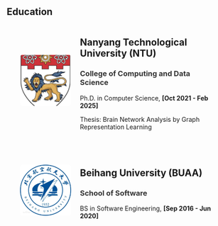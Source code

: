<h1 id="education"></h1>

<h2 style="margin: 60px 0px -15px;">
Education
</h2>

<style>
    .image-text-container {
        display: flex;
        align-items: center;
        justify-content: flex-start;
        margin: 20px;
        padding: 10px;
        border: 0px solid #ccc;
        border-radius: 5px;
        flex-grow: 1;
    }
    .image-text-container img {
        width: 115px;
        height: 115px;
        object-fit: cover;
        margin-right: 20px;
        border-radius: 5px;
    }
    .image-text-container .text {
        flex: 1;
    }
</style>

<div class="image-text-container">
    <img src="./assets/img/ntu.jpg" alt="Image">
    <div class="text">
        <h2> Nanyang Technological University (NTU)</h2>
        <h3><span style="color: #333333;">
        College of Computing and Data Science
        </span></h3>
        <p>
        Ph.D. in Computer Science, <strong> [Oct 2021 - Feb 2025] </strong>
        </p>
        <p>
        Thesis: Brain Network Analysis by Graph Representation Learning
        </p>
    </div>
</div>
<div class="image-text-container">
    <img src="./assets/img/Beihang.jpg" alt="Image">
    <div class="text">
        <h2>Beihang University (BUAA)</h2>
        <h3><span style="color: #333333;">
        School of Software
        </span></h3>
        <p>
        BS in Software Engineering, <strong> [Sep 2016 - Jun 2020] </strong>
        </p>
    </div>
</div>


